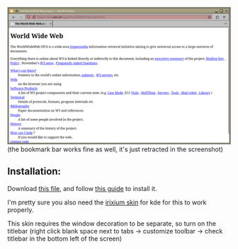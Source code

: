 ![world wide web](https://raw.githubusercontent.com/JM1705/firefox-irix-theme/main/world_wide_web.png)
(the bookmark bar works fine as well, it's just retracted in the screenshot)

## Installation:

Download [this file](https://raw.githubusercontent.com/JM1705/firefox-irix-theme/main/userChrome.css),
and follow [this guide](https://www.userchrome.org/how-create-userchrome-css.html) to install it.

I'm pretty sure you also need the [irixium skin](https://www.opencode.net/phob1an/irixium) for kde for this to work properly.

This skin requires the window decoration to be separate, so turn on the titlebar (right click blank space next to tabs -> customize toolbar -> check titlebar in the bottom left of the screen)
